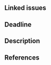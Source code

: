 <!-- markdownlint-disable MD041 -->

## Linked issues

<!-- 
e.g.,

- Resolve #1
- Fix #2
-->

## Deadline

<!--
e.g.,

yyyy-MM-dd

or

See linked issues.
-->

## Description

## References

<!-- 
e.g.,

- [Reference A](https://example.com/)
- #3
-->
